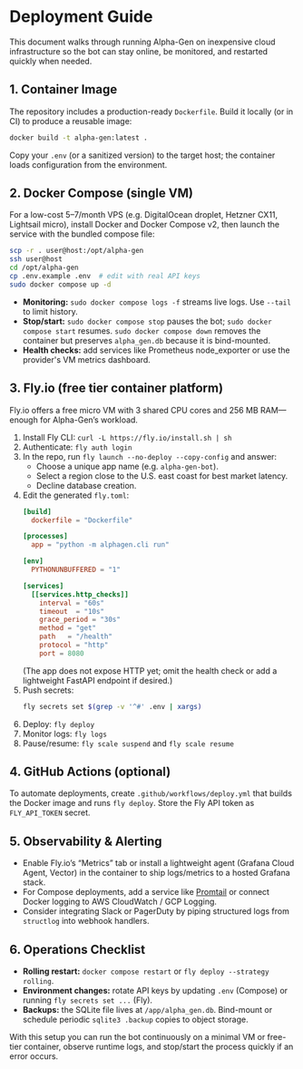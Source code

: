 # Deployment Guide

This document walks through running Alpha-Gen on inexpensive cloud infrastructure so the bot can stay online, be monitored, and restarted quickly when needed.

## 1. Container Image

The repository includes a production-ready `Dockerfile`. Build it locally (or in CI) to produce a reusable image:

```bash
docker build -t alpha-gen:latest .
```

Copy your `.env` (or a sanitized version) to the target host; the container loads configuration from the environment.

## 2. Docker Compose (single VM)

For a low-cost $5–$7/month VPS (e.g. DigitalOcean droplet, Hetzner CX11, Lightsail micro), install Docker and Docker Compose v2, then launch the service with the bundled compose file:

```bash
scp -r . user@host:/opt/alpha-gen
ssh user@host
cd /opt/alpha-gen
cp .env.example .env  # edit with real API keys
sudo docker compose up -d
```

- **Monitoring:** `sudo docker compose logs -f` streams live logs. Use `--tail` to limit history.
- **Stop/start:** `sudo docker compose stop` pauses the bot; `sudo docker compose start` resumes. `sudo docker compose down` removes the container but preserves `alpha_gen.db` because it is bind-mounted.
- **Health checks:** add services like Prometheus node_exporter or use the provider's VM metrics dashboard.

## 3. Fly.io (free tier container platform)

Fly.io offers a free micro VM with 3 shared CPU cores and 256 MB RAM—enough for Alpha-Gen’s workload.

1. Install Fly CLI: `curl -L https://fly.io/install.sh | sh`
2. Authenticate: `fly auth login`
3. In the repo, run `fly launch --no-deploy --copy-config` and answer:
   - Choose a unique app name (e.g. `alpha-gen-bot`).
   - Select a region close to the U.S. east coast for best market latency.
   - Decline database creation.
4. Edit the generated `fly.toml`:
   ```toml
   [build]
     dockerfile = "Dockerfile"

   [processes]
     app = "python -m alphagen.cli run"

   [env]
     PYTHONUNBUFFERED = "1"

   [services]
     [[services.http_checks]]
       interval = "60s"
       timeout  = "10s"
       grace_period = "30s"
       method = "get"
       path   = "/health"
       protocol = "http"
       port = 8080
   ```
   (The app does not expose HTTP yet; omit the health check or add a lightweight FastAPI endpoint if desired.)
5. Push secrets:
   ```bash
   fly secrets set $(grep -v '^#' .env | xargs)
   ```
6. Deploy: `fly deploy`
7. Monitor logs: `fly logs`
8. Pause/resume: `fly scale suspend` and `fly scale resume`

## 4. GitHub Actions (optional)

To automate deployments, create `.github/workflows/deploy.yml` that builds the Docker image and runs `fly deploy`. Store the Fly API token as `FLY_API_TOKEN` secret.

## 5. Observability & Alerting

- Enable Fly.io’s “Metrics” tab or install a lightweight agent (Grafana Cloud Agent, Vector) in the container to ship logs/metrics to a hosted Grafana stack.
- For Compose deployments, add a service like [Promtail](https://grafana.com/docs/loki/latest/clients/promtail/) or connect Docker logging to AWS CloudWatch / GCP Logging.
- Consider integrating Slack or PagerDuty by piping structured logs from `structlog` into webhook handlers.

## 6. Operations Checklist

- **Rolling restart:** `docker compose restart` or `fly deploy --strategy rolling`.
- **Environment changes:** rotate API keys by updating `.env` (Compose) or running `fly secrets set ...` (Fly).
- **Backups:** the SQLite file lives at `/app/alpha_gen.db`. Bind-mount or schedule periodic `sqlite3 .backup` copies to object storage.

With this setup you can run the bot continuously on a minimal VM or free-tier container, observe runtime logs, and stop/start the process quickly if an error occurs.
